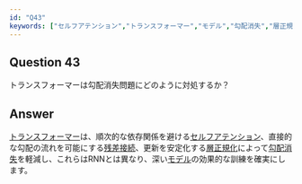 ```yaml
---
id: "Q43"
keywords: ["セルフアテンション","トランスフォーマー","モデル","勾配消失","層正規化","残差接続"]
---
```


## Question 43

トランスフォーマーは勾配消失問題にどのように対処するか？

## Answer

[トランスフォーマー](../keypoints/トランスフォーマー.md?context=ai)は、順次的な依存関係を避ける[セルフアテンション](../keypoints/セルフアテンション.md?context=ai)、直接的な勾配の流れを可能にする[残差接続](../keypoints/残差接続.md?context=ai)、更新を安定化する[層正規化](../keypoints/層正規化.md?context=ai)によって[勾配消失](../keypoints/勾配消失.md?context=ai)を軽減し、これらはRNNとは異なり、深い[モデル](../keypoints/モデル.md?context=ai)の効果的な訓練を確実にします。
